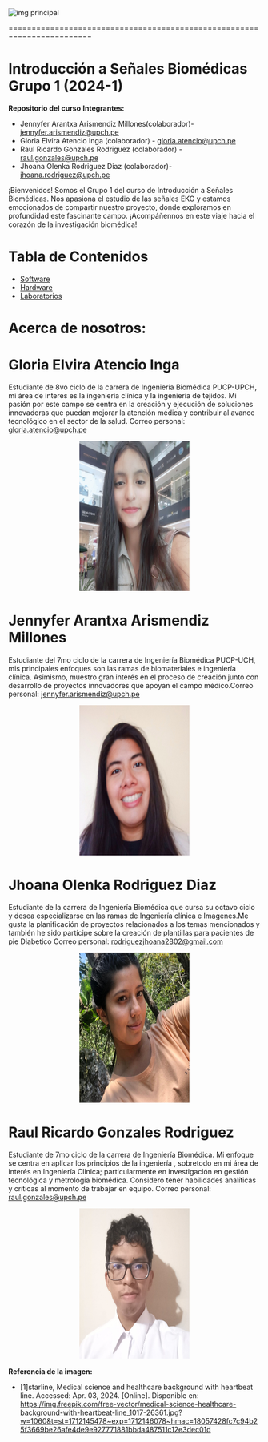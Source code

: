 <img src="https://img.freepik.com/free-vector/medical-science-healthcare-background-with-heartbeat-line_1017-26361.jpg?w=1060" alt="img principal" width="900" height="150"/>

========================================================================
# Introducción a Señales Biomédicas Grupo 1 (2024-1)
**Repositorio del curso**
**Integrantes:**

- Jennyfer Arantxa Arismendiz Millones(colaborador)- jennyfer.arismendiz@upch.pe
- Gloria Elvira Atencio Inga (colaborador) - gloria.atencio@upch.pe
- Raul Ricardo Gonzales Rodriguez (colaborador) - raul.gonzales@upch.pe
- Jhoana Olenka Rodriguez Diaz (colaborador)- jhoana.rodriguez@upch.pe

¡Bienvenidos! Somos el Grupo 1 del curso de Introducción a Señales Biomédicas. Nos apasiona el estudio de las señales EKG y estamos emocionados de compartir nuestro proyecto, 
donde exploramos en profundidad este fascinante campo. ¡Acompáñennos en este viaje hacia el corazón de la investigación biomédica! 
# **Tabla de Contenidos**

- [Software](https://github.com/GloriaAtencio/ISBIO_2024_G1/blob/8648c8217b862687ecfdd8d083075062cc4215eb/Software/Software.md)
- [Hardware](https://github.com/GloriaAtencio/ISBIO_2024_G1/blob/88ea285f55a6b83c64fac522f264f6dcfba4500a/Hardware/README.md)
- [Laboratorios](https://github.com/GloriaAtencio/ISBIO_2024_G1/blob/main/Tabla%20de%20Contenidos/Tabla.md)

  

# Acerca de nosotros:
# **Gloria Elvira Atencio Inga**
Estudiante de 8vo ciclo de la carrera de Ingeniería Biomédica PUCP-UPCH, mi área de interes es la ingenieria clínica y la ingeniería de tejidos.  Mi pasión por este campo se centra en la creación y ejecución de soluciones innovadoras que puedan mejorar la atención médica y contribuir al avance tecnológico en el sector de la salud. Correo personal: gloria.atencio@upch.pe

<p align="center">
  <img src="Fotos/gloria.jpeg" alt="fotog" width="220" height="300"/>
</p>

# **Jennyfer Arantxa Arismendiz Millones**
Estudiante del 7mo ciclo de la carrera de Ingeniería Biomédica PUCP-UCH, mis principales enfoques son las ramas de biomateriales e ingeniería clínica. Asimismo, muestro gran interés en el proceso de creación junto con desarrollo de proyectos innovadores que apoyan el campo médico.Correo personal: jennyfer.arismendiz@upch.pe

<p align="center">
  <img src="Fotos/jennyfer.jfif" alt="fotoj" width="220" height="300"/>
</p>



# **Jhoana Olenka Rodriguez Diaz**
Estudiante de la carrera de Ingeniería Biomédica que cursa su octavo ciclo y desea especializarse en las ramas de Ingeniería clínica e Imagenes.Me gusta la planificación de proyectos relacionados a los temas mencionados y también he sido partícipe sobre la creación de plantillas para pacientes de pie Diabetico Correo personal: rodriguezjhoana2802@gmail.com
<p align="center">
  <img src="Fotos/jhoana.jpg" alt="fotog" width="220" height="300"/>
</p>

# **Raul Ricardo Gonzales Rodriguez**
Estudiante de 7mo ciclo de la carrera de Ingeniería Biomédica. Mi enfoque se centra en aplicar los principios de la ingeniería , sobretodo en mi área de interés en Ingeniería Clinica; particularmente en investigación en gestión tecnológica y  metrología biomédica. Considero tener habilidades analíticas y críticas al momento de trabajar en equipo. Correo personal: raul.gonzales@upch.pe
<p align="center">
  <img src="Fotos/raul.jpg" alt="fotog" width="220" height="300"/>
</p>

**Referencia de la imagen:**
- [1]starline, Medical science and healthcare background with heartbeat line. Accessed: Apr. 03, 2024. [Online]. Disponible en: https://img.freepik.com/free-vector/medical-science-healthcare-background-with-heartbeat-line_1017-26361.jpg?w=1060&t=st=1712145478~exp=1712146078~hmac=18057428fc7c94b25f3669be26afe4de9e927771881bbda487511c12e3dec01d

  




